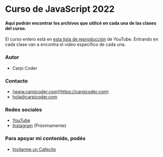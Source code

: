 
# Curso de JavaScript 2022

#### Aquí podrán encontrar los archivos que utilicé en cada una de las clases del curso.

El curso entero está en [esta lista de reproducción](https://youtube.com/playlist?list=PL8VCLfCNXjSboktEnd6CHCtxZHTwiQZQH) de YouTube.
Entrando en cada clase van a encontra el video específico de cada una.

### Autor
- Carpi Coder

### Contacto
- [www.carpicoder.com](https://carpicoder.com)
- [hola@carpicoder.com](mailto:hola@carpicoder.com)

### Redes sociales
- [YouTube](https://youtube.com/carpicoder)
- [Instagram](https://instagram.com/carpicoder) (Próximamente)

### Para apoyar mi contenido, podés

- [Invitarme un Cafecito](https://cafecito.com/carpicoder)
